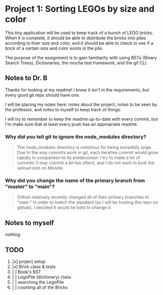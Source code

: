 # Project 1: Sorting LEGOs by size and color

This tiny application will be used to keep track of a bunch of LEGO bricks.
When it is complete, it should be able to distribute the bricks into piles according to their size and color, and it should be able to check to see if a brick of a certain size and color exists in the pile.

The purpose of the assignment is to gain familiarity with using BSTs (Binary Search Trees), Dictionaries, the mocha test framework, and the git CLI.

## Notes to Dr. B

Thanks for looking at my readme!
I know it isn't in the requirements, but every good git repo should have one.

I will be placing my notes here: notes about the project,
notes to be seen by the professor, and notes to myself to keep track of things.

I will try to remember to keep the readme up-to-date with every commit,
but I'm make sure that at least every push has an appropriate readme.

### Why did you tell git to ignore the node_modules directory?
> The node_modules directory is notorious for being incredibly large. Due to the way commits work in git, each iterative commit would grow rapidly in comparison to its predecessor. I try to make a lot of commits (I may commit a bit too often), and I do not want to bust the upload size on Moodle.

### Why did you change the name of the primary branch from "master" to "main"?
> Github relatively recently changed all of their primary branches to "main." In order to match the standard (as I will be hosting the repo on github), I decided it would be best to change it.

## Notes to myself

*nothing*

## TODO

1. [x] project setup
2. [x] Brick class & tests
3. [ ] Book's BST
4. [ ] LegoPile (dictionary) class
5. [ ] searching the LegoPile
6. [ ] counting all of the Bricks

